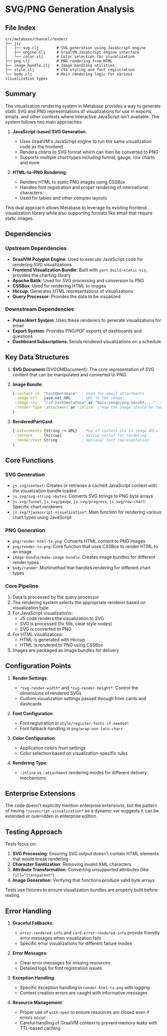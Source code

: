 # SVG/PNG Generation Analysis

## File Index
```
src/metabase/channel/render/
├── js/
│   ├── svg.clj        # SVG generation using JavaScript engine
│   ├── engine.clj     # GraalVM JavaScript engine interface
│   └── color.clj      # Color selection for visualization
├── png.clj            # PNG rendering from HTML
├── image_bundle.clj   # Image handling utilities
├── style.clj          # CSS styling and font registration
└── body.clj           # Main rendering logic for various visualization types
```

## Summary

The visualization rendering system in Metabase provides a way to generate static SVG and PNG representations of visualizations for use in exports, emails, and other contexts where interactive JavaScript isn't available. The system follows two main approaches:

1. **JavaScript-based SVG Generation**:
   - Uses GraalVM's JavaScript engine to run the same visualization code as the frontend
   - Renders charts to SVG format which can then be converted to PNG
   - Supports multiple chart types including funnel, gauge, row charts and more

2. **HTML-to-PNG Rendering**:
   - Renders HTML to static PNG images using CSSBox
   - Handles font registration and proper rendering of international characters
   - Used for tables and other complex layouts

This dual approach allows Metabase to leverage its existing frontend visualization library while also supporting formats like email that require static images.

## Dependencies

### Upstream Dependencies
- **GraalVM Polyglot Engine**: Used to execute JavaScript code for rendering SVG visualizations
- **Frontend Visualization Bundle**: Built with `yarn build-static-viz`, provides the charting library
- **Apache Batik**: Used for SVG processing and conversion to PNG
- **CSSBox**: Used for rendering HTML to images
- **Hiccup**: Generates HTML representations of visualizations
- **Query Processor**: Provides the data to be visualized

### Downstream Dependencies
- **Pulse/Alert System**: Uses these renderers to generate visualizations for email
- **Export System**: Provides PNG/PDF exports of dashboards and questions
- **Dashboard Subscriptions**: Sends rendered visualizations on a schedule

## Key Data Structures

1. **SVG Document** (SVGOMDocument): The core representation of SVG content that can be manipulated and converted to PNG.

2. **Image Bundle**:
   ```clojure
   {:content-id  "hash@metabase"  ; Used for email attachments
    :image-url   java.net.URL     ; URL to the image
    :image-src   "cid:hash@metabase" or "data:image/png;base64,..."  ; Reference for embedding
    :render-type :attachment or :inline  ; How the image should be rendered
   }
   ```

3. **RenderedPartCard**:
   ```clojure
   {:attachments {String -> URL}  ; Map of content IDs to image URLs
    :content     [hiccup]         ; Hiccup vector for rendering
    :render/text String           ; Optional text representation
   }
   ```

## Core Functions

### SVG Generation
- `js.svg/context`: Creates or retrieves a cached JavaScript context with the visualization bundle loaded
- `js.svg/svg-string->bytes`: Converts SVG strings to PNG byte arrays
- `js.svg/funnel`, `js.svg/gauge`, `js.svg/progress`, `js.svg/row-chart`: Specific chart renderers
- `js.svg/*javascript-visualization*`: Main function for rendering various chart types using JavaScript

### PNG Generation
- `png/render-html-to-png`: Converts HTML content to PNG images
- `png/render-to-png`: Core function that uses CSSBox to render HTML to an image
- `image-bundle/make-image-bundle`: Creates image bundles for different render types
- `body/render`: Multimethod that handles rendering for different chart types

### Core Pipeline
1. Data is processed by the query processor
2. The rendering system selects the appropriate renderer based on visualization type
3. For JavaScript visualizations:
   - JS code renders the visualization to SVG
   - SVG is processed (fix fills, clear style nodes)
   - SVG is converted to PNG
4. For HTML visualizations:
   - HTML is generated with Hiccup
   - HTML is rendered to PNG using CSSBox
5. Images are packaged as image bundles for delivery

## Configuration Points

1. **Render Settings**:
   - `*svg-render-width*` and `*svg-render-height*`: Control the dimensions of rendered SVGs
   - Custom visualization settings passed through from cards and dashcards

2. **Font Configuration**:
   - Font registration in `style/register-fonts-if-needed!`
   - Font fallback handling in `png/wrap-non-lato-chars`

3. **Color Configuration**:
   - Application colors from settings
   - Color selection based on visualization-specific rules

4. **Rendering Type**:
   - `:inline` vs `:attachment` rendering modes for different delivery mechanisms

## Enterprise Extensions
The code doesn't explicitly mention enterprise extensions, but the pattern of having `*javascript-visualization*` as a dynamic var suggests it can be extended or overridden in enterprise edition.

## Testing Approach
Tests focus on:
1. **SVG Processing**: Ensuring SVG output doesn't contain HTML elements that would break rendering
2. **Character Sanitization**: Removing invalid XML characters
3. **Attribute Transformation**: Converting unsupported attributes (like `fill="transparent"`)
4. **Image Generation**: Verifying that functions produce valid byte arrays

Tests use fixtures to ensure visualization bundles are properly built before testing.

## Error Handling

1. **Graceful Fallbacks**:
   - `error-rendered-info` and `card-error-rendered-info` provide friendly error messages when visualization fails
   - Specific error visualizations for different failure modes

2. **Error Messages**:
   - Clear error messages for missing resources
   - Detailed logs for font registration issues

3. **Exception Handling**:
   - Specific exception handling in `render-html-to-png` with logging
   - Context creation errors are caught with informative messages

4. **Resource Management**:
   - Proper use of `with-open` to ensure resources are closed even if errors occur
   - Careful handling of GraalVM context to prevent memory leaks with TTL-based caching